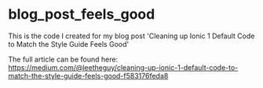 # blog_post_feels_good
This is the code I created for my blog post 'Cleaning up Ionic 1 Default Code to Match the Style Guide Feels Good'

The full article can be found here:
https://medium.com/@leetheguy/cleaning-up-ionic-1-default-code-to-match-the-style-guide-feels-good-f583176feda8
